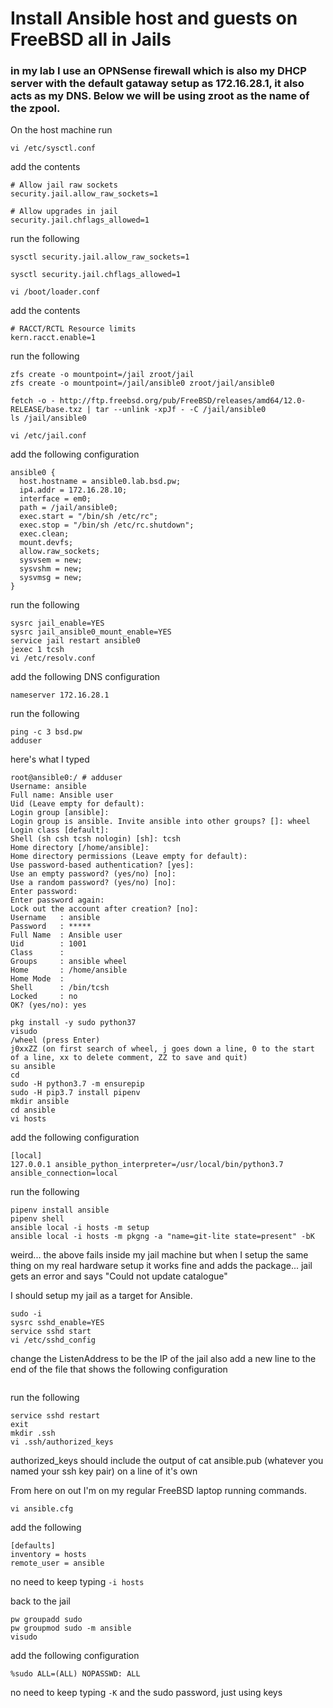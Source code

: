 # Install Ansible host and guests on FreeBSD all in Jails
### in my lab I use an OPNSense firewall which is also my DHCP server with the default gataway setup as 172.16.28.1, it also acts as my DNS. Below we will be using zroot as the name of the zpool.

On the host machine run

```
vi /etc/sysctl.conf
```

add the contents

```
# Allow jail raw sockets
security.jail.allow_raw_sockets=1

# Allow upgrades in jail
security.jail.chflags_allowed=1
```

run the following

```
sysctl security.jail.allow_raw_sockets=1
```

```
sysctl security.jail.chflags_allowed=1
```

```
vi /boot/loader.conf
```

add the contents

```
# RACCT/RCTL Resource limits
kern.racct.enable=1
```

run the following

```
zfs create -o mountpoint=/jail zroot/jail
zfs create -o mountpoint=/jail/ansible0 zroot/jail/ansible0
```

```
fetch -o - http://ftp.freebsd.org/pub/FreeBSD/releases/amd64/12.0-RELEASE/base.txz | tar --unlink -xpJf - -C /jail/ansible0
ls /jail/ansible0
```

```
vi /etc/jail.conf
```

add the following configuration

```
ansible0 {
  host.hostname = ansible0.lab.bsd.pw;
  ip4.addr = 172.16.28.10;
  interface = em0;
  path = /jail/ansible0;
  exec.start = "/bin/sh /etc/rc";
  exec.stop = "/bin/sh /etc/rc.shutdown";
  exec.clean;
  mount.devfs;
  allow.raw_sockets;
  sysvsem = new;
  sysvshm = new;
  sysvmsg = new;
}
```

run the following

```
sysrc jail_enable=YES
sysrc jail_ansible0_mount_enable=YES
service jail restart ansible0
jexec 1 tcsh
vi /etc/resolv.conf
```

add the following DNS configuration

```
nameserver 172.16.28.1
```

run the following

```
ping -c 3 bsd.pw
adduser
```

here's what I typed

```
root@ansible0:/ # adduser
Username: ansible
Full name: Ansible user
Uid (Leave empty for default): 
Login group [ansible]: 
Login group is ansible. Invite ansible into other groups? []: wheel
Login class [default]: 
Shell (sh csh tcsh nologin) [sh]: tcsh
Home directory [/home/ansible]: 
Home directory permissions (Leave empty for default): 
Use password-based authentication? [yes]: 
Use an empty password? (yes/no) [no]: 
Use a random password? (yes/no) [no]: 
Enter password: 
Enter password again: 
Lock out the account after creation? [no]: 
Username   : ansible
Password   : *****
Full Name  : Ansible user
Uid        : 1001
Class      : 
Groups     : ansible wheel
Home       : /home/ansible
Home Mode  : 
Shell      : /bin/tcsh
Locked     : no
OK? (yes/no): yes
```

```
pkg install -y sudo python37
visudo
/wheel (press Enter)
j0xxZZ (on first search of wheel, j goes down a line, 0 to the start of a line, xx to delete comment, ZZ to save and quit)
su ansible
cd
sudo -H python3.7 -m ensurepip
sudo -H pip3.7 install pipenv
mkdir ansible
cd ansible
vi hosts
```

add the following configuration

```
[local]
127.0.0.1 ansible_python_interpreter=/usr/local/bin/python3.7 ansible_connection=local
```

run the following
```
pipenv install ansible
pipenv shell
ansible local -i hosts -m setup
ansible local -i hosts -m pkgng -a "name=git-lite state=present" -bK
```

weird... the above fails inside my jail machine but when I setup the same thing on my real hardware setup it works fine and adds the package... jail gets an error and says "Could not update catalogue"

I should setup my jail as a target for Ansible.

```
sudo -i
sysrc sshd_enable=YES
service sshd start
vi /etc/sshd_config
```

change the ListenAddress to be the IP of the jail
also add a new line to the end of the file that shows the following configuration

```

```

run the following
```
service sshd restart
exit
mkdir .ssh
vi .ssh/authorized_keys
```

authorized_keys should include the output of cat ansible.pub (whatever you named your ssh key pair) on a line of it's own




From here on out I'm on my regular FreeBSD laptop running commands. 

```
vi ansible.cfg
```

add the following
```
[defaults]
inventory = hosts
remote_user = ansible
```

no need to keep typing `-i hosts`

back to the jail

```
pw groupadd sudo
pw groupmod sudo -m ansible
visudo
```

add the following configuration

```
%sudo ALL=(ALL) NOPASSWD: ALL
```

no need to keep typing `-K` and the sudo password, just using keys
